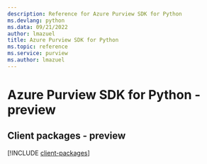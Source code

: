 ```yaml
---
description: Reference for Azure Purview SDK for Python
ms.devlang: python
ms.data: 09/21/2022
author: lmazuel
title: Azure Purview SDK for Python
ms.topic: reference
ms.service: purview
ms.author: lmazuel
---
```

# Azure Purview SDK for Python - preview

## Client packages - preview
[!INCLUDE [client-packages](purview-client-index.md)]